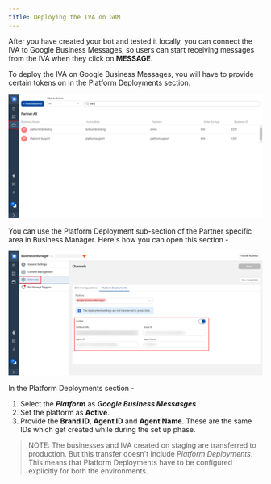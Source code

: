 ```yaml
---
title: Deploying the IVA on GBM
---
```


After you have created your bot and tested it locally, you can connect the IVA to Google Business Messages, so users can start receiving messages from the IVA when they click on **MESSAGE**.

To deploy the IVA on Google Business Messages, you will have to provide certain tokens on in the Platform Deployments section.

![businesspage](/assets/gbm4.png)

You can use the Platform Deployment sub-section of the Partner specific area in Business Manager. Here's how you can open this section - 

![deploygbm](/assets/gbm5.png)

In the Platform Deployments section - 

1. Select the **_Platform_** as **_Google Business Messasges_**
2. Set the platform as **Active**.
3. Provide the **Brand ID**, **Agent ID** and **Agent Name**.
These are the same IDs which get created while during the set up phase.

> NOTE: The businesses and IVA created on staging are transferred to production. But this transfer doesn't include _Platform Deployments_. 
> This means that Platform Deployments have to be configured explicitly for both the environments. 

